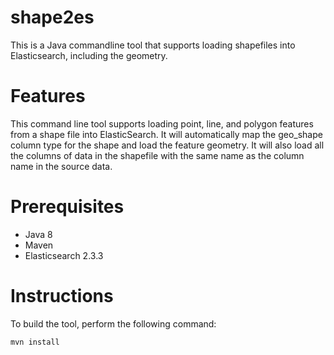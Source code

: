 # shape2es
This is a Java commandline tool that supports loading shapefiles into Elasticsearch, including the geometry.

# Features
This command line tool supports loading point, line, and polygon features from a shape file into ElasticSearch. It will automatically map the geo_shape column type for the shape and load the feature geometry. It will also load all the columns of data in the shapefile with the same name as the column name in the source data.

# Prerequisites

* Java 8
* Maven 
* Elasticsearch 2.3.3


# Instructions
To build the tool, perform the following command:
```
mvn install
```
